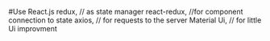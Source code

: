 #Use React.js
     redux, // as state manager
     react-redux, //for component connection to state
     axios, // for requests to the server
     Material Ui, // for little Ui improvment
     
     
